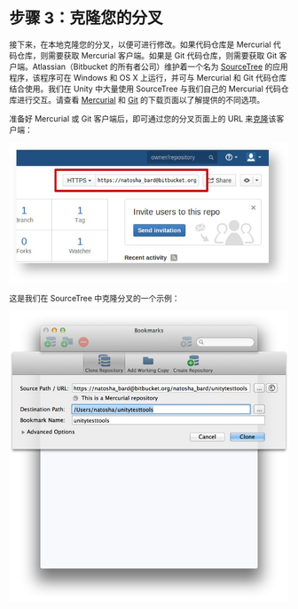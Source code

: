 步骤 3：克隆您的分叉
============

接下来，在本地克隆您的分叉，以便可进行修改。如果代码仓库是 Mercurial 代码仓库，则需要获取 Mercurial 客户端。如果是 Git 代码仓库，则需要获取 Git 客户端。Atlassian（Bitbucket 的所有者公司）维护着一个名为 [SourceTree](https://www.atlassian.com/software/sourcetree/overview) 的应用程序，该程序可在 Windows 和 OS X 上运行，并可与 Mercurial 和 Git 代码仓库结合使用。我们在 Unity 中大量使用 SourceTree 与我们自己的 Mercurial 代码仓库进行交互。请查看 [Mercurial](http://mercurial.selenic.com/downloads) 和 [Git](http://git-scm.com/downloads) 的下载页面以了解提供的不同选项。

准备好 Mercurial 或 Git 客户端后，即可通过您的分叉页面上的 URL 来[克隆](https://confluence.atlassian.com/display/BITBUCKET/Clone+a+repository)该客户端：

![](../uploads/Main/Contributing-bb-fork-url.png) 

这是我们在 SourceTree 中克隆分叉的一个示例：

![](../uploads/Main/Contribute-bb-setup-cloning.jpg) 
